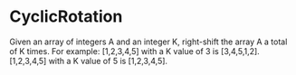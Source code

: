 # CyclicRotation
Given an array of integers A and an integer K, right-shift the array A a total of K times.  For example: [1,2,3,4,5] with a K value of 3 is [3,4,5,1,2].  [1,2,3,4,5] with a K value of 5 is [1,2,3,4,5].
